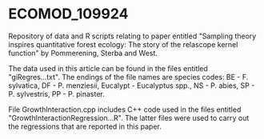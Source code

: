 # ECOMOD_109924
Repository of data and R scripts relating to paper entitled "Sampling theory inspires quantitative forest ecology: The story of the relascope kernel function" by Pommerening, Sterba and West.

The data used in this article can be found in the files entitled "giRegres...txt". The endings of the file names are species codes: BE - F. sylvatica, DF - P. menziesii, Eucalypt - Eucalyptus spp., NS - P. abies, SP - P. sylvestris, PP - P. pinaster.

File GrowthInteraction.cpp includes C++ code used in the files entitled "GrowthInteractionRegression...R". The latter files were used to carry out the regressions that are reported in this paper.
